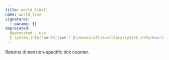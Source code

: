```yaml
---
title: world_time()
name: world_time
signatures:
  - params: []
deprecated:
  Deprecated — use
  [`system_info('world_time')`](/minecraft/auxillary/system_info/#world_time)
---
```


Returns dimension-specific tick counter.
